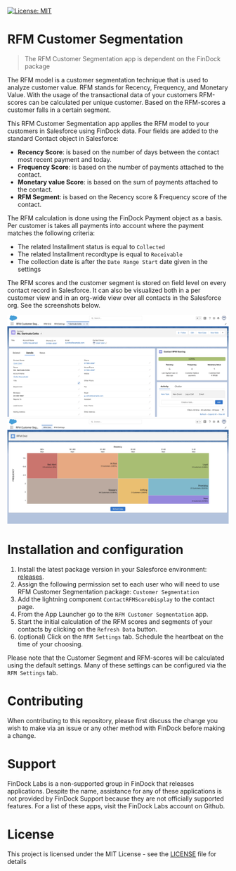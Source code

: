 [![License: MIT](https://img.shields.io/badge/License-MIT-green.svg)](/LICENSE)

# RFM Customer Segmentation

> The RFM Customer Segmentation app is dependent on the FinDock package

The RFM model is a customer segmentation technique that is used to analyze customer value. RFM stands for Recency, Frequency, and Monetary Value. With the usage of the transactional data of your customers RFM-scores can be calculated per unique customer. Based on the RFM-scores a customer falls in a certain segment.

This RFM Customer Segmentation app applies the RFM model to your customers in Salesforce using FinDock data. Four fields are added to the standard Contact object in Salesforce:
- **Recency Score**: is based on the number of days between the contact most recent payment and today.
- **Frequency Score**: is based on the number of payments attached to the contact.
- **Monetary value Score**: is based on the sum of payments attached to the contact.
- **RFM Segment**: is based on the Recency score & Frequency score of the contact.

The RFM calculation is done using the FinDock Payment object as a basis. Per customer is takes all payments into account where the payment matches the following criteria:
- The related Installment status is equal to `Collected`
- The related Installment recordtype is equal to `Receivable`
- The collection date is after the `Date Range Start` date given in the settings

The RFM scores and the customer segment is stored on field level on every contact record in Salesforce. It can also be visualized both in a per customer view and in an org-wide view over all contacts in the Salesforce org. See the screenshots below.

![RFM Contact view](/docs/assets/rfm-contact-view.png "RFM Contact view")
![RFM Grid](/docs/assets/rfm-grid-view.png "RFM Org-wide view")

# Installation and configuration

1. Install the latest package version in your Salesforce environment: [releases](https://github.com/FinDockLabs/RFM-customer-segmentation/releases/).
2. Assign the following permission set to each user who will need to use RFM Customer Segmentation package: `Customer Segmentation`
3. Add the lightning component `ContactRFMScoreDisplay` to the contact page. 
3. From the App Launcher go to the `RFM Customer Segmentation` app. 
4. Start the initial calculation of the RFM scores and segments of your contacts by clicking on the `Refresh Data` button. 
5. (optional) Click on the `RFM Settings` tab. Schedule the heartbeat on the time of your choosing.

Please note that the Customer Segment and RFM-scores will be calculated using the default settings. Many of these settings can be configured via the `RFM Settings` tab.

# Contributing

When contributing to this repository, please first discuss the change you wish to make via an issue or any other method with FinDock before making a change.

# Support

FinDock Labs is a non-supported group in FinDock that releases applications. Despite the name, assistance for any of these applications is not provided by FinDock Support because they are not officially supported features. For a list of these apps, visit the FinDock Labs account on Github. 

# License

This project is licensed under the MIT License - see the [LICENSE](/LICENSE) file for details
